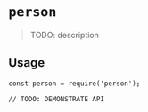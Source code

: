 # `person`

> TODO: description

## Usage

```
const person = require('person');

// TODO: DEMONSTRATE API
```
